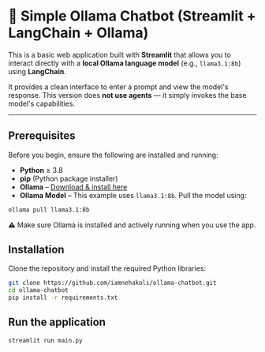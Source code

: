 # 🦙 Simple Ollama Chatbot (Streamlit + LangChain + Ollama)

This is a basic web application built with **Streamlit** that allows you to interact directly with a **local Ollama language model** (e.g., `llama3.1:8b`) using **LangChain**.

It provides a clean interface to enter a prompt and view the model's response. This version does **not use agents** — it simply invokes the base model's capabilities.

---

## Prerequisites

Before you begin, ensure the following are installed and running:

- **Python** ≥ 3.8  
- **pip** (Python package installer)  
- **Ollama** – [Download & install here](https://ollama.com/)  
- **Ollama Model** – This example uses `llama3.1:8b`. Pull the model using:

```bash
ollama pull llama3.1:8b
```
⚠️ Make sure Ollama is installed and actively running when you use the app.

## Installation

Clone the repository and install the required Python libraries:
```bash
git clone https://github.com/iamnehakoli/ollama-chatbot.git
cd ollama-chatbot
pip install -r requirements.txt
```

## Run the application
```bash
streamlit run main.py
```
